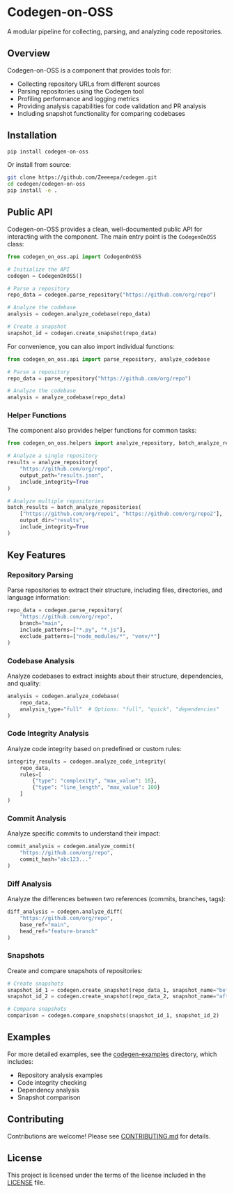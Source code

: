 # Codegen-on-OSS

A modular pipeline for collecting, parsing, and analyzing code repositories.

## Overview

Codegen-on-OSS is a component that provides tools for:

- Collecting repository URLs from different sources
- Parsing repositories using the Codegen tool
- Profiling performance and logging metrics
- Providing analysis capabilities for code validation and PR analysis
- Including snapshot functionality for comparing codebases

## Installation

```bash
pip install codegen-on-oss
```

Or install from source:

```bash
git clone https://github.com/Zeeeepa/codegen.git
cd codegen/codegen-on-oss
pip install -e .
```

## Public API

Codegen-on-OSS provides a clean, well-documented public API for interacting with the component. The main entry point is the `CodegenOnOSS` class:

```python
from codegen_on_oss.api import CodegenOnOSS

# Initialize the API
codegen = CodegenOnOSS()

# Parse a repository
repo_data = codegen.parse_repository("https://github.com/org/repo")

# Analyze the codebase
analysis = codegen.analyze_codebase(repo_data)

# Create a snapshot
snapshot_id = codegen.create_snapshot(repo_data)
```

For convenience, you can also import individual functions:

```python
from codegen_on_oss.api import parse_repository, analyze_codebase

# Parse a repository
repo_data = parse_repository("https://github.com/org/repo")

# Analyze the codebase
analysis = analyze_codebase(repo_data)
```

### Helper Functions

The component also provides helper functions for common tasks:

```python
from codegen_on_oss.helpers import analyze_repository, batch_analyze_repositories

# Analyze a single repository
results = analyze_repository(
    "https://github.com/org/repo",
    output_path="results.json",
    include_integrity=True
)

# Analyze multiple repositories
batch_results = batch_analyze_repositories(
    ["https://github.com/org/repo1", "https://github.com/org/repo2"],
    output_dir="results",
    include_integrity=True
)
```

## Key Features

### Repository Parsing

Parse repositories to extract their structure, including files, directories, and language information:

```python
repo_data = codegen.parse_repository(
    "https://github.com/org/repo",
    branch="main",
    include_patterns=["*.py", "*.js"],
    exclude_patterns=["node_modules/*", "venv/*"]
)
```

### Codebase Analysis

Analyze codebases to extract insights about their structure, dependencies, and quality:

```python
analysis = codegen.analyze_codebase(
    repo_data,
    analysis_type="full"  # Options: "full", "quick", "dependencies"
)
```

### Code Integrity Analysis

Analyze code integrity based on predefined or custom rules:

```python
integrity_results = codegen.analyze_code_integrity(
    repo_data,
    rules=[
        {"type": "complexity", "max_value": 10},
        {"type": "line_length", "max_value": 100}
    ]
)
```

### Commit Analysis

Analyze specific commits to understand their impact:

```python
commit_analysis = codegen.analyze_commit(
    "https://github.com/org/repo",
    commit_hash="abc123..."
)
```

### Diff Analysis

Analyze the differences between two references (commits, branches, tags):

```python
diff_analysis = codegen.analyze_diff(
    "https://github.com/org/repo",
    base_ref="main",
    head_ref="feature-branch"
)
```

### Snapshots

Create and compare snapshots of repositories:

```python
# Create snapshots
snapshot_id_1 = codegen.create_snapshot(repo_data_1, snapshot_name="before")
snapshot_id_2 = codegen.create_snapshot(repo_data_2, snapshot_name="after")

# Compare snapshots
comparison = codegen.compare_snapshots(snapshot_id_1, snapshot_id_2)
```

## Examples

For more detailed examples, see the [codegen-examples](https://github.com/Zeeeepa/codegen/tree/develop/codegen-examples) directory, which includes:

- Repository analysis examples
- Code integrity checking
- Dependency analysis
- Snapshot comparison

## Contributing

Contributions are welcome! Please see [CONTRIBUTING.md](https://github.com/Zeeeepa/codegen/blob/develop/CONTRIBUTING.md) for details.

## License

This project is licensed under the terms of the license included in the [LICENSE](https://github.com/Zeeeepa/codegen/blob/develop/LICENSE) file.
